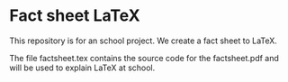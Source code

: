 # Fact sheet LaTeX
This repository is for an school project. We create a fact sheet to LaTeX.

The file factsheet.tex contains the source code for the factsheet.pdf and will be used to explain LaTeX at school.
